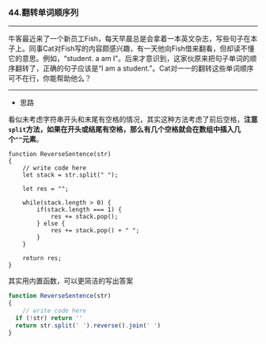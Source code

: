 ### 44.翻转单词顺序列

---

牛客最近来了一个新员工Fish，每天早晨总是会拿着一本英文杂志，写些句子在本子上。同事Cat对Fish写的内容颇感兴趣，有一天他向Fish借来翻看，但却读不懂它的意思。例如，“student. a am I”。后来才意识到，这家伙原来把句子单词的顺序翻转了，正确的句子应该是“I am a student.”。Cat对一一的翻转这些单词顺序可不在行，你能帮助他么？

---

* 思路

看似未考虑字符串开头和末尾有空格的情况，其实这种方法考虑了前后空格，**注意`split`方法，如果在开头或结尾有空格，那么有几个空格就会在数组中插入几个`""`元素**。

``` JS
function ReverseSentence(str)
{
    // write code here
    let stack = str.split(" ");
    
    let res = "";
    
    while(stack.length > 0) {
        if(stack.length === 1) {
            res += stack.pop();
        } else {
            res += stack.pop() + " ";
        }
    }
    
    return res;
}
```

其实用内置函数，可以更简洁的写出答案

``` js
function ReverseSentence(str)
{
    // write code here
  if (!str) return ''
  return str.split(' ').reverse().join(' ')
} 
```
